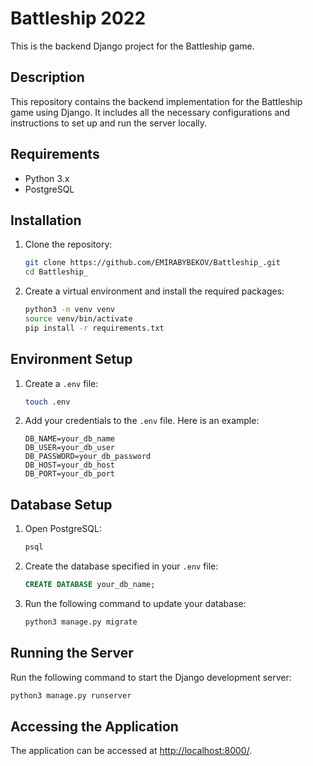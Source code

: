 
# Battleship 2022

This is the backend Django project for the Battleship game.

## Description

This repository contains the backend implementation for the Battleship game using Django. It includes all the necessary configurations and instructions to set up and run the server locally.

## Requirements

- Python 3.x
- PostgreSQL

## Installation

1. Clone the repository:
   ```sh
   git clone https://github.com/EMIRABYBEKOV/Battleship_.git
   cd Battleship_
   ```

2. Create a virtual environment and install the required packages:
   ```sh
   python3 -m venv venv
   source venv/bin/activate
   pip install -r requirements.txt
   ```

## Environment Setup

1. Create a `.env` file:
   ```sh
   touch .env
   ```

2. Add your credentials to the `.env` file. Here is an example:
   ```
   DB_NAME=your_db_name
   DB_USER=your_db_user
   DB_PASSWORD=your_db_password
   DB_HOST=your_db_host
   DB_PORT=your_db_port
   ```

## Database Setup

1. Open PostgreSQL:
   ```sh
   psql
   ```

2. Create the database specified in your `.env` file:
   ```sql
   CREATE DATABASE your_db_name;
   ```

3. Run the following command to update your database:
   ```sh
   python3 manage.py migrate
   ```

## Running the Server

Run the following command to start the Django development server:
   ```sh
   python3 manage.py runserver
   ```

## Accessing the Application

The application can be accessed at [http://localhost:8000/](http://localhost:8000/).
